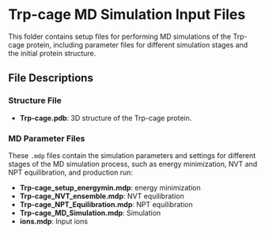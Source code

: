 # Trp-cage MD Simulation Input Files

This folder contains setup files for performing MD simulations of the Trp-cage protein, including parameter files for different simulation stages and the initial protein structure.

## File Descriptions

### Structure File

- **Trp-cage.pdb**: 3D structure of the Trp-cage protein.

### MD Parameter Files

These `.mdp` files contain the simulation parameters and settings for different stages of the MD simulation process, such as energy minimization, NVT and NPT equilibration, and production run:
- **Trp-cage_setup_energymin.mdp**: energy minimization
- **Trp-cage_NVT_ensemble.mdp**: NVT equilibration
- **Trp-cage_NPT_Equilibration.mdp**: NPT equilibration
- **Trp-cage_MD_Simulation.mdp**: Simulation
- **ions.mdp**: Input ions
